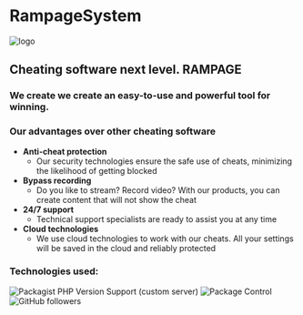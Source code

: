 # RampageSystem
![logo](https://i.imgur.com/sSnLKxi.jpg,'kaif')
## Cheating software next level. RAMPAGE
### We create we create an easy-to-use and powerful tool for winning.
### Our advantages over other cheating software
+ **Anti-cheat protection**
	+ Our security technologies ensure the safe use of cheats, minimizing the likelihood of getting blocked
+ **Bypass recording**
	+ Do you like to stream? Record video? With our products, you can create content that will not show the cheat
+ **24/7 support**
	+ Technical support specialists are ready to assist you at any time
+ **Cloud technologies**
	+ We use cloud technologies to work with our cheats. All your settings will be saved in the cloud and reliably protected


### Technologies used:
![Packagist PHP Version Support (custom server)](https://img.shields.io/packagist/php-v/symfony/symfony?color=red&label=Php&server=https%3A%2F%2Fpackagist.org&style=for-the-badge)
![Package Control](https://img.shields.io/packagecontrol/dd/GitGutter?color=blue&label=DOWNLOADS&style=for-the-badge)
![GitHub followers](https://img.shields.io/github/followers/espadrine?style=for-the-badge)